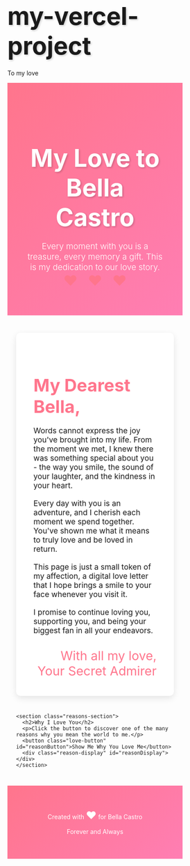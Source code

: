 # my-vercel-project
To my love
<!DOCTYPE html>
<html lang="en">
<head>
  <meta charset="UTF-8">
  <meta name="viewport" content="width=device-width, initial-scale=1.0">
  <title>My Love to Bella Castro</title>
  <link href="https://fonts.googleapis.com/css2?family=Pacifico&family=Montserrat:wght@300;400;600&display=swap" rel="stylesheet">
  <style>
    * {
      margin: 0;
      padding: 0;
      box-sizing: border-box;
    }
    
    body {
      font-family: 'Montserrat', sans-serif;
      background-color: #fff5f5;
      color: #333;
      line-height: 1.6;
    }
    
    .container {
      max-width: 1200px;
      margin: 0 auto;
      padding: 0 20px;
    }
    
    header {
      background: linear-gradient(135deg, #ff758c 0%, #ff7eb3 100%);
      color: white;
      text-align: center;
      padding: 60px 20px;
      margin-bottom: 40px;
    }
    
    h1 {
      font-family: 'Pacifico', cursive;
      font-size: 3.5rem;
      margin-bottom: 20px;
      text-shadow: 2px 2px 4px rgba(0, 0, 0, 0.2);
    }
    
    h2 {
      font-family: 'Pacifico', cursive;
      font-size: 2.5rem;
      margin-bottom: 20px;
      color: #ff758c;
    }
    
    .subtitle {
      font-size: 1.2rem;
      font-weight: 300;
      max-width: 700px;
      margin: 0 auto;
    }
    
    .heart-icon {
      font-size: 2rem;
      color: #ff758c;
      margin: 0 10px;
      animation: pulse 1.5s infinite;
    }
    
    @keyframes pulse {
      0% { transform: scale(1); }
      50% { transform: scale(1.2); }
      100% { transform: scale(1); }
    }
    
    .letter {
      background: white;
      border-radius: 10px;
      padding: 40px;
      margin: 40px 0;
      box-shadow: 0 5px 15px rgba(0, 0, 0, 0.1);
      position: relative;
    }
    
    .letter::before {
      content: '';
      position: absolute;
      top: -15px;
      left: 50%;
      transform: translateX(-50%);
      width: 30px;
      height: 30px;
      background: white;
      transform: rotate(45deg);
    }
    
    .letter p {
      margin-bottom: 20px;
      font-size: 1.1rem;
    }
    
    .signature {
      font-family: 'Pacifico', cursive;
      font-size: 1.8rem;
      text-align: right;
      margin-top: 30px;
      color: #ff758c;
    }
    
    .reasons-section {
      background: white;
      border-radius: 10px;
      padding: 40px;
      margin: 40px 0;
      text-align: center;
      box-shadow: 0 5px 15px rgba(0, 0, 0, 0.1);
    }
    
    .love-button {
      background: linear-gradient(135deg, #ff758c 0%, #ff7eb3 100%);
      color: white;
      font-family: 'Montserrat', sans-serif;
      font-size: 1.2rem;
      font-weight: 600;
      padding: 15px 30px;
      border: none;
      border-radius: 50px;
      cursor: pointer;
      margin-top: 20px;
      transition: all 0.3s ease;
      box-shadow: 0 4px 15px rgba(255, 117, 140, 0.4);
    }
    
    .love-button:hover {
      transform: translateY(-5px);
      box-shadow: 0 7px 20px rgba(255, 117, 140, 0.6);
    }
    
    .love-button:active {
      transform: translateY(0);
    }
    
    .reason-display {
      margin-top: 30px;
      min-height: 100px;
      font-size: 1.5rem;
      font-weight: 300;
      color: #ff758c;
      padding: 20px;
      border-radius: 10px;
      background-color: #fff5f5;
      transition: all 0.3s ease;
    }
    
    .reason-display.show {
      animation: fadeIn 0.5s ease;
    }
    
    @keyframes fadeIn {
      0% { opacity: 0; transform: translateY(20px); }
      100% { opacity: 1; transform: translateY(0); }
    }
    
    footer {
      text-align: center;
      padding: 40px 0;
      margin-top: 40px;
      background: linear-gradient(135deg, #ff758c 0%, #ff7eb3 100%);
      color: white;
    }
    
    .footer-heart {
      font-size: 1.5rem;
      animation: pulse 1.5s infinite;
    }
    
    @media (max-width: 768px) {
      h1 {
        font-size: 2.5rem;
      }
      
      h2 {
        font-size: 2rem;
      }
      
      .reason-display {
        font-size: 1.2rem;
      }
    }
  </style>
</head>
<body>
  <header>
    <div class="container">
      <h1>My Love to Bella Castro</h1>
      <p class="subtitle">Every moment with you is a treasure, every memory a gift. This is my dedication to our love story.</p>
      <div>
        <span class="heart-icon">❤️</span>
        <span class="heart-icon">❤️</span>
        <span class="heart-icon">❤️</span>
      </div>
    </div>
  </header>
  
  <main class="container">
    <section class="letter">
      <h2>My Dearest Bella,</h2>
      <p>Words cannot express the joy you've brought into my life. From the moment we met, I knew there was something special about you - the way you smile, the sound of your laughter, and the kindness in your heart.</p>
      <p>Every day with you is an adventure, and I cherish each moment we spend together. You've shown me what it means to truly love and be loved in return.</p>
      <p>This page is just a small token of my affection, a digital love letter that I hope brings a smile to your face whenever you visit it.</p>
      <p>I promise to continue loving you, supporting you, and being your biggest fan in all your endeavors.</p>
      <div class="signature">With all my love,<br>Your Secret Admirer</div>
    </section>
    
    <section class="reasons-section">
      <h2>Why I Love You</h2>
      <p>Click the button to discover one of the many reasons why you mean the world to me.</p>
      <button class="love-button" id="reasonButton">Show Me Why You Love Me</button>
      <div class="reason-display" id="reasonDisplay"></div>
    </section>
  </main>
  
  <footer>
    <div class="container">
      <p>Created with <span class="footer-heart">❤️</span> for Bella Castro</p>
      <p>Forever and Always</p>
    </div>
  </footer>
  
  <script>
    // Array of reasons why I love you
    const reasons = [
      "Your smile lights up my entire world.",
      "The way you laugh makes my heart melt.",
      "You make me feel safe and loved.",
      "Your kindness is endless and inspiring.",
      "You always know how to cheer me up.",
      "Your passion for life amazes me.",
      "I love the way you give me backshots (jokes) .",
      "You believe in me when I doubt myself.",
      "You are incredibly strong and brave.",
      "Your voice is my favorite sound.",
       "I can be completely myself around you.",
      "You listen with your heart, not just your ears.",
      "The random stims you do.",
      "You're beautiful inside and out.",
      "I admire your honesty.",
      "You make every day better just by being you.",
      "You have the purest soul sometimesss.",
      "You care about others so deeply.",
      "You make even the smallest moments enjoyable.",
      "Your creativity amazes me.",
      "You're my biggest supporter.",
      "I love your ambition to play league RELIGOUSLY.",
      "You inspire me to be a better person.",
      "You gives me butterflies.",
      "You're incredibly thoughtful.",
      "Your laugh is contagious.",
      "You never give up on me.",
      "You're my favorite person to share life with.",
      "You surprise me in the sweetest ways.",
      "You make love feel effortless.",
      "You see the best in people.",
      "You make dreams seem possible.",
      "You're a light in my life.",
      "You choose love every single day.",
      "Your patience amazes me mhm.",
      "You're my safe place.",
      "You always know what to say.",
      "You're simply unforgettable.",
      "You are my sunshine and my moonlight.",
      "I feel lucky every day because of you.",
      "You teach me what love truly means.",
      "You make my sol feel complete ( get it... ).",
      "You laugh at my terrible jokes.",
      "You trust me with your heart.",
      "You forgive with so much grace.",
      "You bring out the best in me.",
      "You're my best friend and soulmate.",
      "You love me for who I am.",
      "You make even silence feel special.",
      "Your optimism is contagious.",
      "You have a heart of gold.",
      "You're my forever favorite.",
      "You keep me grounded.",
      "You make time stand still.",
      "You believe in fairytales with me.",
      "You complete my world.",
      "You see the beauty in everything.",
      "You fill my life with laughter.",
      "You're my partner in everything.",
      "You cherish every little thing.",
      "You're a gift I treasure.",
      "You dance with my heart.",
      "You're my everything.",
      "You are my dream come true.",
      "You give me strength every day.",
      "You understand my silence.",
      "You're a masterpiece.",
      "You stay even when things get hard.",
      "You light up my darkest days.",
      "You are my answered prayer.",
      "You're the reason I smile.",
      "You show me unconditional love.",
      "You accept all of me.",
      "You're simply irreplaceable.",
      "You are more than enough.",
      "You are my miracle.",
      "You make my heart race.",
      "You make my soul sing.",
      "You fill my heart with peace.",
      "You make me laugh till I cry.",
      "You're better than my best dreams.",
      "You love with your whole heart.",
      "You make life sweeter.",
      "You are my greatest blessing.",
      "You make every goodbye harder.",
      "You give meaning to my life.",
      "You are my forever and always.",
      // New ones about her personally:
      "You sing like an actual angel and it melts me every time.",
      "You're a little freaky sometimes... and honestly, I love it.",
      "Your music taste is actually god-tier.",
      "You always have songs that somehow fit exactly what I'm feeling.",
      "You make even late-night talks feel magical.",
      "You make me feel wanted in a way no one else ever has.",
      "You're my personal concert and my safe place at the same time."
    ];
    
    // Function to display a random reason
    function showRandomReason() {
      const reasonDisplay = document.getElementById('reasonDisplay');
      const randomIndex = Math.floor(Math.random() * reasons.length);
      
      // Remove the show class to reset animation
      reasonDisplay.classList.remove('show');
      
      // Trigger reflow to restart animation
      void reasonDisplay.offsetWidth;
      
      // Set new text and add show class
      reasonDisplay.textContent = reasons[randomIndex];
      reasonDisplay.classList.add('show');
    }
    
    // Add event listener to the button
    document.getElementById('reasonButton').addEventListener('click', showRandomReason);
    
    // Show a random reason when the page loads
    window.addEventListener('load', showRandomReason);
  </script>
</body>
</html>
